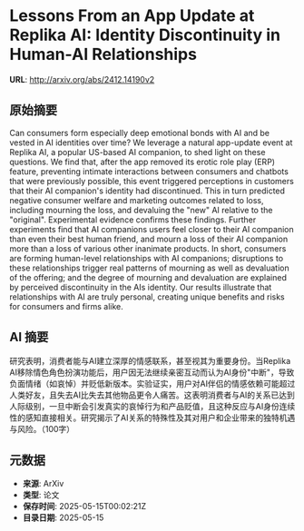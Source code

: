 # Lessons From an App Update at Replika AI: Identity Discontinuity in Human-AI Relationships

**URL**: http://arxiv.org/abs/2412.14190v2

## 原始摘要

Can consumers form especially deep emotional bonds with AI and be vested in
AI identities over time? We leverage a natural app-update event at Replika AI,
a popular US-based AI companion, to shed light on these questions. We find
that, after the app removed its erotic role play (ERP) feature, preventing
intimate interactions between consumers and chatbots that were previously
possible, this event triggered perceptions in customers that their AI
companion's identity had discontinued. This in turn predicted negative consumer
welfare and marketing outcomes related to loss, including mourning the loss,
and devaluing the "new" AI relative to the "original". Experimental evidence
confirms these findings. Further experiments find that AI companions users feel
closer to their AI companion than even their best human friend, and mourn a
loss of their AI companion more than a loss of various other inanimate
products. In short, consumers are forming human-level relationships with AI
companions; disruptions to these relationships trigger real patterns of
mourning as well as devaluation of the offering; and the degree of mourning and
devaluation are explained by perceived discontinuity in the AIs identity. Our
results illustrate that relationships with AI are truly personal, creating
unique benefits and risks for consumers and firms alike.


## AI 摘要

研究表明，消费者能与AI建立深厚的情感联系，甚至视其为重要身份。当Replika AI移除情色角色扮演功能后，用户因无法继续亲密互动而认为AI身份"中断"，导致负面情绪（如哀悼）并贬低新版本。实验证实，用户对AI伴侣的情感依赖可能超过人类好友，且失去AI比失去其他物品更令人痛苦。这表明消费者与AI的关系已达到人际级别，一旦中断会引发真实的哀悼行为和产品贬值，且这种反应与AI身份连续性的感知直接相关。研究揭示了AI关系的特殊性及其对用户和企业带来的独特机遇与风险。（100字）

## 元数据

- **来源**: ArXiv
- **类型**: 论文
- **保存时间**: 2025-05-15T00:02:21Z
- **目录日期**: 2025-05-15
